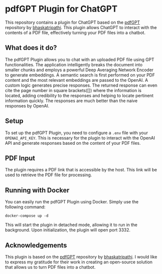 # pdfGPT Plugin for ChatGPT

This repository contains a plugin for ChatGPT based on the [pdfGPT](https://github.com/bhaskatripathi/pdfGPT) repository by [bhaskatripathi](https://github.com/bhaskatripathi). This plugin allows ChatGPT to interact with the contents of a PDF file, effectively turning your PDF files into a chatbot.

## What does it do?

The pdfGPT Plugin allows you to chat with an uploaded PDF file using GPT functionalities. The application intelligently breaks the document into smaller chunks and employs a powerful Deep Averaging Network Encoder to generate embeddings. A semantic search is first performed on your PDF content and the most relevant embeddings are passed to the OpenAI. A custom logic generates precise responses. The returned response can even cite the page number in square brackets([]) where the information is located, adding credibility to the responses and helping to locate pertinent information quickly. The responses are much better than the naive responses by OpenAI.

## Setup

To set up the pdfGPT Plugin, you need to configure a `.env` file with your `OPENAI_API_KEY`. This is necessary for the plugin to interact with the OpenAI API and generate responses based on the content of your PDF files.

## PDF Input

The plugin requires a PDF link that is accessible by the host. This link will be used to retrieve the PDF file for processing.

## Running with Docker

You can easily run the pdfGPT Plugin using Docker. Simply use the following command:

```
docker-compose up -d
```

This will start the plugin in detached mode, allowing it to run in the background. Upon initialization, the plugin will open port 3332.

## Acknowledgements

This plugin is based on the [pdfGPT](https://github.com/bhaskatripathi/pdfGPT) repository by [bhaskatripathi](https://github.com/bhaskatripathi). I would like to express my gratitude for their work in creating an open-source solution that allows us to turn PDF files into a chatbot.